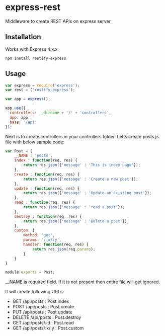 # express-rest
Middleware to create REST APIs on express server

## Installation

  Works with Express 4.x.x

    npm install restify-express
    
    
## Usage
```javascript
var express = require('express');
var rest = ('restify-express');

var app = express();

app.use({
  controllers: __dirname + '/' + 'controllers',
  app: app,
  base: '/api'
});
```

Next is to create controllers in your controllers folder. Let's create posts.js file with below sample code:

```javascript
var Post = {
    __NAME : 'posts',
    index : function(req, res) {
        return res.json({'message' : 'This is index page'});
    },
    create : function(req, res) {
        return res.json({'message' : 'Create a new post'});
    },
    update : function(req, res) {
        return res.json({'message' : 'Update an existing post'});
    },
    read : function(req, res) {
        return res.json({'message' : 'read a post'});
    },
    destroy : function(req, res) {
        return res.json({'message' : 'Delete a post'});
    },
    custom: {
        method: 'get',
        params: '/:x/:y',
        handler: function(req, res) {
            return res.json(req.params);
        }
    }
}

module.exports = Post;
```
__NAME is required field. If it is not present then entire file will get ignored.

It will create following URLs:
  * GET /api/posts : Post.index
  * POST /api/posts : Post.create
  * PUT /api/posts : Post.update
  * DELETE /api/posts : Post.destroy
  * GET /api/posts/:id : Post.read
  * GET /api/posts/:x/:y : Post.custom
